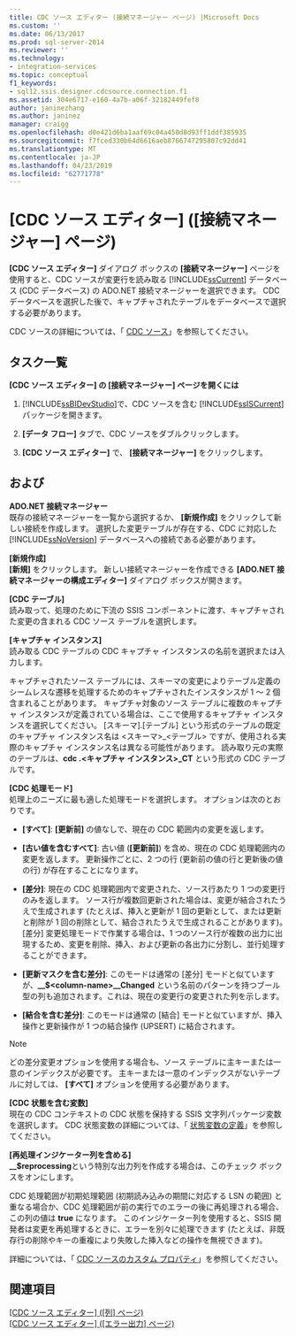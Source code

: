 ```yaml
---
title: CDC ソース エディター (接続マネージャー ページ) |Microsoft Docs
ms.custom: ''
ms.date: 06/13/2017
ms.prod: sql-server-2014
ms.reviewer: ''
ms.technology:
- integration-services
ms.topic: conceptual
f1_keywords:
- sql12.ssis.designer.cdcsource.connection.f1
ms.assetid: 304e6717-e160-4a7b-a06f-32182449fef8
author: janinezhang
ms.author: janinez
manager: craigg
ms.openlocfilehash: d0e421d6ba1aaf69c04a450d8d93ff1ddf385935
ms.sourcegitcommit: f7fced330b64d6616aeb8766747295807c92dd41
ms.translationtype: MT
ms.contentlocale: ja-JP
ms.lasthandoff: 04/23/2019
ms.locfileid: "62771778"
---
```

# <a name="cdc-source-editor-connection-manager-page"></a>[CDC ソース エディター] ([接続マネージャー] ページ)
  **[CDC ソース エディター]** ダイアログ ボックスの **[接続マネージャー]** ページを使用すると、CDC ソースが変更行を読み取る [!INCLUDE[ssCurrent](../includes/sscurrent-md.md)] データベース (CDC データベース) の ADO.NET 接続マネージャーを選択できます。 CDC データベースを選択した後で、キャプチャされたテーブルをデータベースで選択する必要があります。  
  
 CDC ソースの詳細については、「 [CDC ソース](data-flow/cdc-source.md)」を参照してください。  
  
## <a name="task-list"></a>タスク一覧  
 **[CDC ソース エディター] の [接続マネージャー] ページを開くには**  
  
1.  [!INCLUDE[ssBIDevStudio](../includes/ssbidevstudio-md.md)]で、CDC ソースを含む [!INCLUDE[ssISCurrent](../includes/ssiscurrent-md.md)] パッケージを開きます。  
  
2.  **[データ フロー]** タブで、CDC ソースをダブルクリックします。  
  
3.  **[CDC ソース エディター]** で、 **[接続マネージャー]** をクリックします。  
  
## <a name="options"></a>および  
 **ADO.NET 接続マネージャー**  
 既存の接続マネージャーを一覧から選択するか、 **[新規作成]** をクリックして新しい接続を作成します。 選択した変更テーブルが存在する、CDC に対応した [!INCLUDE[ssNoVersion](../includes/ssnoversion-md.md)] データベースへの接続である必要があります。  
  
 **[新規作成]**  
 **[新規]** をクリックします。 新しい接続マネージャーを作成できる **[ADO.NET 接続マネージャーの構成エディター]** ダイアログ ボックスが開きます。  
  
 **[CDC テーブル]**  
 読み取って、処理のために下流の SSIS コンポーネントに渡す、キャプチャされた変更の含まれる CDC ソース テーブルを選択します。  
  
 **[キャプチャ インスタンス]**  
 読み取る CDC テーブルの CDC キャプチャ インスタンスの名前を選択または入力します。  
  
 キャプチャされたソース テーブルには、スキーマの変更によりテーブル定義のシームレスな遷移を処理するためのキャプチャされたインスタンスが 1 ～ 2 個含まれることがあります。 キャプチャ対象のソース テーブルに複数のキャプチャ インスタンスが定義されている場合は、ここで使用するキャプチャ インスタンスを選択してください。 [スキーマ].[テーブル] という形式のテーブルの既定のキャプチャ インスタンス名は \<スキーマ>_\<テーブル> ですが、使用される実際のキャプチャ インスタンス名は異なる可能性があります。 読み取り元の実際のテーブルは、**cdc .\<キャプチャ インスタンス>_CT** という形式の CDC テーブルです。  
  
 **[CDC 処理モード]**  
 処理上のニーズに最も適した処理モードを選択します。 オプションは次のとおりです。  
  
-   **[すべて]**: **[更新前]** の値なしで、現在の CDC 範囲内の変更を返します。  
  
-   **[古い値を含むすべて]**: 古い値 (**[更新前]**) を含め、現在の CDC 処理範囲内の変更を返します。 更新操作ごとに、2 つの行 (更新前の値の行と更新後の値の行) が存在することになります。  
  
-   **[差分]**: 現在の CDC 処理範囲内で変更された、ソース行あたり 1 つの変更行のみを返します。 ソース行が複数回更新された場合は、変更が結合されたうえで生成されます (たとえば、挿入と更新が 1 回の更新として、または更新と削除が 1 回の削除として、結合されたうえで生成されることがあります)。 [差分] 変更処理モードで作業する場合は、1 つのソース行が複数の出力に出現するため、変更を削除、挿入、および更新の各出力に分割し、並行処理することができます。  
  
-   **[更新マスクを含む差分]**: このモードは通常の [差分] モードと似ていますが、**__$\<column-name>\__Changed** という名前のパターンを持つブール型の列も追加されます。これは、現在の変更行の変更された列を示します。  
  
-   **[結合を含む差分]**: このモードは通常の [結合] モードと似ていますが、挿入操作と更新操作が 1 つの結合操作 (UPSERT) に結合されます。  
  
> [!NOTE]  
>  どの差分変更オプションを使用する場合も、ソース テーブルに主キーまたは一意のインデックスが必要です。 主キーまたは一意のインデックスがないテーブルに対しては、 **[すべて]** オプションを使用する必要があります。  
  
 **[CDC 状態を含む変数]**  
 現在の CDC コンテキストの CDC 状態を保持する SSIS 文字列パッケージ変数を選択します。 CDC 状態変数の詳細については、「 [状態変数の定義](data-flow/define-a-state-variable.md)」を参照してください。  
  
 **[再処理インジケーター列を含める]**  
 **__$reprocessing**という特別な出力列を作成する場合は、このチェック ボックスをオンにします。  
  
 CDC 処理範囲が初期処理範囲 (初期読み込みの期間に対応する LSN の範囲) と重なる場合か、CDC 処理範囲が前の実行でのエラーの後に再処理される場合、この列の値は **true** になります。 このインジケーター列を使用すると、SSIS 開発者は変更を再処理するときに、エラーを別々に処理できます (たとえば、非既存行の削除やキーの重複により失敗した挿入などの操作を無視できます)。  
  
 詳細については、「 [CDC ソースのカスタム プロパティ](data-flow/cdc-source-custom-properties.md)」を参照してください。  
  
## <a name="see-also"></a>関連項目  
 [[CDC ソース エディター] ([列] ページ)](../../2014/integration-services/cdc-source-editor-columns-page.md)   
 [[CDC ソース エディター] ([エラー出力] ページ)](../../2014/integration-services/cdc-source-editor-error-output-page.md)  
  
  
